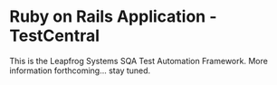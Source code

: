 # Ruby on Rails Application - TestCentral

This is the Leapfrog Systems SQA Test Automation Framework.
More information forthcoming... stay tuned.